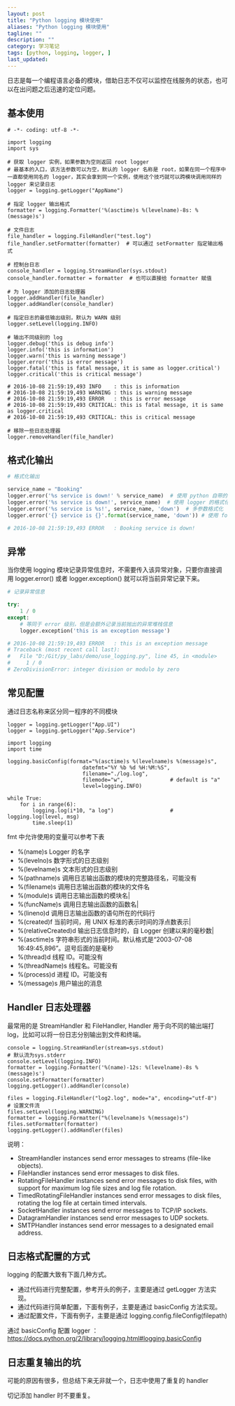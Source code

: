```yaml
---
layout: post
title: "Python logging 模块使用"
aliases: "Python logging 模块使用"
tagline: ""
description: ""
category: 学习笔记
tags: [python, logging, logger, ]
last_updated:
---
```


日志是每一个编程语言必备的模块，借助日志不仅可以监控在线服务的状态，也可以在出问题之后迅速的定位问题。
 

## 基本使用

```
# -*- coding: utf-8 -*-

import logging
import sys

# 获取 logger 实例，如果参数为空则返回 root logger
# 最基本的入口，该方法参数可以为空，默认的 logger 名称是 root，如果在同一个程序中一直都使用同名的 logger，其实会拿到同一个实例，使用这个技巧就可以跨模块调用同样的 logger 来记录日志
logger = logging.getLogger("AppName")

# 指定 logger 输出格式
formatter = logging.Formatter('%(asctime)s %(levelname)-8s: %(message)s')

# 文件日志
file_handler = logging.FileHandler("test.log")
file_handler.setFormatter(formatter)  # 可以通过 setFormatter 指定输出格式

# 控制台日志
console_handler = logging.StreamHandler(sys.stdout)
console_handler.formatter = formatter  # 也可以直接给 formatter 赋值

# 为 logger 添加的日志处理器
logger.addHandler(file_handler)
logger.addHandler(console_handler)

# 指定日志的最低输出级别，默认为 WARN 级别
logger.setLevel(logging.INFO)

# 输出不同级别的 log
logger.debug('this is debug info')
logger.info('this is information')
logger.warn('this is warning message')
logger.error('this is error message')
logger.fatal('this is fatal message, it is same as logger.critical')
logger.critical('this is critical message')

# 2016-10-08 21:59:19,493 INFO    : this is information
# 2016-10-08 21:59:19,493 WARNING : this is warning message
# 2016-10-08 21:59:19,493 ERROR   : this is error message
# 2016-10-08 21:59:19,493 CRITICAL: this is fatal message, it is same as logger.critical
# 2016-10-08 21:59:19,493 CRITICAL: this is critical message

# 移除一些日志处理器
logger.removeHandler(file_handler)
```

## 格式化输出

```python
# 格式化输出

service_name = "Booking"
logger.error('%s service is down!' % service_name)  # 使用 python 自带的字符串格式化，不推荐
logger.error('%s service is down!', service_name)  # 使用 logger 的格式化，推荐
logger.error('%s service is %s!', service_name, 'down')  # 多参数格式化
logger.error('{} service is {}'.format(service_name, 'down')) # 使用 format 函数，推荐

# 2016-10-08 21:59:19,493 ERROR   : Booking service is down!
```

## 异常

当你使用 logging 模块记录异常信息时，不需要传入该异常对象，只要你直接调用 logger.error() 或者 logger.exception() 就可以将当前异常记录下来。

```python
# 记录异常信息

try:
    1 / 0
except:
    # 等同于 error 级别，但是会额外记录当前抛出的异常堆栈信息
    logger.exception('this is an exception message')

# 2016-10-08 21:59:19,493 ERROR   : this is an exception message
# Traceback (most recent call last):
#   File "D:/Git/py_labs/demo/use_logging.py", line 45, in <module>
#     1 / 0
# ZeroDivisionError: integer division or modulo by zero
```

## 常见配置

通过日志名称来区分同一程序的不同模块

    logger = logging.getLogger("App.UI")
    logger = logging.getLogger("App.Service")
    
    import logging
    import time

    logging.basicConfig(format="%(asctime)s %(levelname)s %(message)s",
                            datefmt="%Y %b %d %H:%M:%S",
                            filename="./log.log",
                            filemode="w",               # default is "a"
                            level=logging.INFO)

    while True:
        for i in range(6):
            logging.log(i*10, "a log")                  # logging.log(level, msg)
            time.sleep(1)


fmt 中允许使用的变量可以参考下表

- %(name)s Logger 的名字
- %(levelno)s 数字形式的日志级别
- %(levelname)s 文本形式的日志级别
- %(pathname)s 调用日志输出函数的模块的完整路径名，可能没有
- %(filename)s 调用日志输出函数的模块的文件名
- %(module)s 调用日志输出函数的模块名|
- %(funcName)s 调用日志输出函数的函数名|
- %(lineno)d 调用日志输出函数的语句所在的代码行
- %(created)f 当前时间，用 UNIX 标准的表示时间的浮点数表示|
- %(relativeCreated)d 输出日志信息时的，自 Logger 创建以来的毫秒数|
- %(asctime)s 字符串形式的当前时间。默认格式是“2003-07-08 16:49:45,896”。逗号后面的是毫秒
- %(thread)d 线程 ID。可能没有
- %(threadName)s 线程名。可能没有
- %(process)d 进程 ID。可能没有
- %(message)s 用户输出的消息

## Handler 日志处理器

最常用的是 StreamHandler 和 FileHandler, Handler 用于向不同的输出端打 log，比如可以将一份日志分别输出到文件和终端。

    console = logging.StreamHandler(stream=sys.stdout)                    # 默认流为sys.stderr
    console.setLevel(logging.INFO)
    formatter = logging.Formatter('%(name)-12s: %(levelname)-8s %(message)s')
    console.setFormatter(formatter)
    logging.getLogger().addHandler(console)

    files = logging.FileHandler("log2.log", mode="a", encoding="utf-8")   # 设置文件流
    files.setLevel(logging.WARNING)
    formatter = logging.Formatter("%(levelname)s %(message)s")
    files.setFormatter(formatter)
    logging.getLogger().addHandler(files)


说明：

- StreamHandler instances send error messages to streams (file-like objects).
- FileHandler instances send error messages to disk files.
- RotatingFileHandler instances send error messages to disk files, with support for maximum log file sizes and log file rotation.
- TimedRotatingFileHandler instances send error messages to disk files, rotating the log file at certain timed intervals.
- SocketHandler instances send error messages to TCP/IP sockets.
- DatagramHandler instances send error messages to UDP sockets.
- SMTPHandler instances send error messages to a designated email address.

## 日志格式配置的方式
logging 的配置大致有下面几种方式。

- 通过代码进行完整配置，参考开头的例子，主要是通过 getLogger 方法实现。
- 通过代码进行简单配置，下面有例子，主要是通过 basicConfig 方法实现。
- 通过配置文件，下面有例子，主要是通过 logging.config.fileConfig(filepath)

通过 basicConfig 配置 logger ： <https://docs.python.org/2/library/logging.html#logging.basicConfig>

## 日志重复输出的坑
可能的原因有很多，但总结下来无非就一个，日志中使用了重复的 handler

切记添加 handler 时不要重复。
